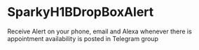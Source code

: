 # SparkyH1BDropBoxAlert
Receive Alert on your phone, email and Alexa whenever there is appointment availability is posted in Telegram group
